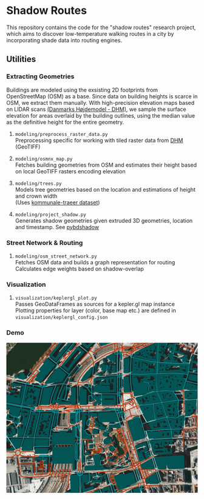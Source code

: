 # Shadow Routes
This repository contains the code for the "shadow routes" research project, which aims to discover low-temperature walking routes in a city by incorporating shade data into routing engines.

## Utilities

### Extracting Geometries
Buildings are modeled using the exsisting 2D footprints from OpenStreetMap (OSM) as a base. Since data on building heights is scarce in OSM, we extract them manually. With high-precision elevation maps based on LIDAR scans [(Danmarks Højdemodel - DHM)](https://kortviseren.dk/side/hoejdemodeller.html), we sample the surface elevation for areas overlaid by the building outlines, using the median value as the definitive height for the entire geometry. 

1. `modeling/preprocess_raster_data.py` \
    Preprocessing specific for working with tiled raster data from [DHM](https://dataforsyningen.dk/data/930) (GeoTIFF)
    
2. `modeling/osmnx_map.py` \
    Fetches building geometries from OSM and estimates their height based on local GeoTIFF rasters encoding elevation

3. `modeling/trees.py` \
    Models tree geometries based on the location and estimations of height and crown width\
    (Uses [kommunale-traeer dataset](https://www.opendata.dk/city-of-copenhagen/trae-basis-kommunale-traeer))

3. `modeling/project_shadow.py` \
    Generates shadow geometries given extruded 3D geometries, location and timestamp. See [pybdshadow](https://github.com/ni1o1/pybdshadow)
    
### Street Network & Routing
1. `modeling/osm_street_network.py` \
    Fetches OSM data and builds a graph representation for routing \
    Calculates edge weights based on shadow-overlap
    
### Visualization
1. `visualization/keplergl_plot.py` \
    Passes GeoDataFrames as sources for a kepler.gl map instance \
    Plotting properties for layer (color, base map etc.) are defined in `visualization/keplergl_config.json`
   
    
### Demo
![Building shadows central CPH](./misc/demo_gif.gif)
